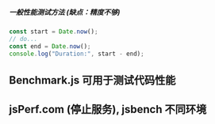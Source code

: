 ##### 一般性能测试方法 (缺点：精度不够)

```js
const start = Date.now();
// do...
const end = Date.now();
console.log("Duration:", start - end);
```

## Benchmark.js 可用于测试代码性能

## jsPerf.com (停止服务), jsbench 不同环境
